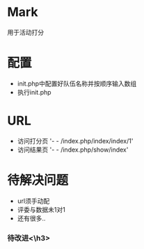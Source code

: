 # Mark
用于活动打分
<h1>配置</h1>
<ul>
    <li>init.php中配置好队伍名称并按顺序输入数组</li>
    <li>执行init.php</li>
</ul>
<h1>URL</h1>
<ul>
    <li>访问打分页 '- - /index.php/index/index/1'</li>
    <li>访问结果页 '- - /index.php/show/index'</li>
</ul>
<h1>待解决问题</h1>
<ul>
    <li>url须手动配</li>
    <li>评委与数据未1对1</li>
    <li>还有很多..</li>
</ul>
<h3>待改进<\h3>
